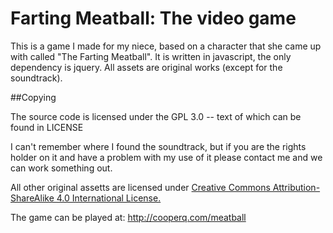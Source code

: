# Farting Meatball: The video game

This is a game I made for my niece, based on a character
that she came up with called "The Farting Meatball". It is
written in javascript, the only dependency is jquery.  All 
assets are original works (except for the soundtrack).

##Copying

The source code is licensed under the GPL 3.0 -- text of which
can be found in LICENSE

I can't remember where I found the soundtrack, but if you are the
rights holder on it and have a problem with my use of it please
contact me and we can work something out.

All other original assetts are licensed under [Creative Commons Attribution-ShareAlike 4.0 International License.](http://creativecommons.org/licenses/by-sa/4.0/)

The game can be played at: http://cooperq.com/meatball
